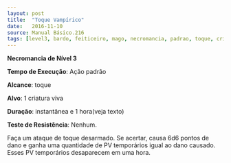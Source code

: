 ```yaml
---
layout: post
title:  "Toque Vampírico"
date:   2016-11-10
source: Manual Básico.216
tags: [level3, bardo, feiticeiro, mago, necromancia, padrao, toque, criatura, instantanea, hora, nenhum]
---
```


**Necromancia de Nível 3**

**Tempo de Execução**: Ação padrão

**Alcance**: toque

**Alvo**: 1 criatura viva

**Duração**: instantânea e 1 hora(veja texto)

**Teste de Resistência**: Nenhum.

Faça um ataque de toque desarmado. 
Se acertar, causa 6d6 pontos de dano e ganha uma quantidade de PV temporários igual ao dano causado. Esses PV temporários desaparecem em uma hora.

